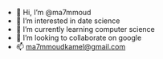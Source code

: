 - 👋 Hi, I’m @ma7mmoud
- 👀 I’m interested in date science
- 🌱 I’m currently learning computer science
- 💞️ I’m looking to collaborate on google
- 📫 ma7mmoudkamel@gmail.com

<!---
ma7mmoud/ma7mmoud is a ✨ special ✨ repository because its `README.md` (this file) appears on your GitHub profile.
You can click the Preview link to take a look at your changes.
--->
